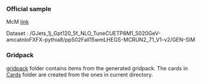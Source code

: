 ### Official sample

McM [link](https://cms-pdmv.cern.ch/mcm/requests?prepid=HIN-pp502Fall15wmLHEGS-00005)

Dataset : /GJets_1j_Gpt120_5f_NLO_TuneCUETP8M1_5020GeV-amcatnloFXFX-pythia8/pp502Fall15wmLHEGS-MCRUN2_71_V1-v2/GEN-SIM

### Gridpack

[gridpack](gridpack/) folder contains items from the generated gridpack. The cards in [Cards](gridpack/process/Cards/) folder are created from the ones in current directory.

